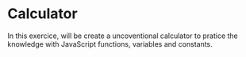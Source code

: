 # Calculator
 In this exercice, will be create a  uncoventional calculator to pratice the knowledge with JavaScript functions, variables and constants.
